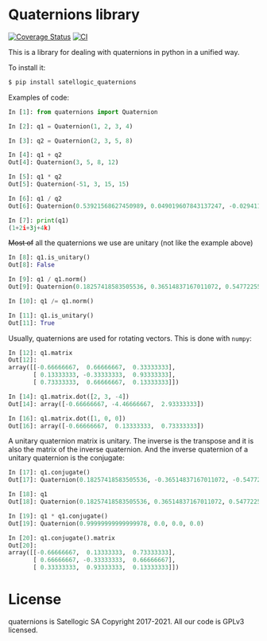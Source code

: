 Quaternions library
===================

[![Coverage Status](https://coveralls.io/repos/github/satellogic/quaternions/badge.svg)](https://coveralls.io/github/satellogic/quaternions)
[![CI](https://github.com/satellogic/quaternions/actions/workflows/cicd.yml/badge.svg)](https://github.com/satellogic/quaternions/actions/workflows/cicd.yml)

This is a library for dealing with quaternions in python in a unified way.

To install it:

```bash
$ pip install satellogic_quaternions
```

Examples of code:

```python
In [1]: from quaternions import Quaternion

In [2]: q1 = Quaternion(1, 2, 3, 4)

In [3]: q2 = Quaternion(2, 3, 5, 8)

In [4]: q1 + q2
Out[4]: Quaternion(3, 5, 8, 12)

In [5]: q1 * q2
Out[5]: Quaternion(-51, 3, 15, 15)

In [6]: q1 / q2
Out[6]: Quaternion(0.53921568627450989, 0.049019607843137247, -0.029411764705882353, 0.0098039215686274439)

In [7]: print(q1)
(1+2i+3j+4k)
```

~~Most of~~ all the quaternions we use are unitary (not like the example above)

```python
In [8]: q1.is_unitary()
Out[8]: False

In [9]: q1 / q1.norm()
Out[9]: Quaternion(0.18257418583505536, 0.36514837167011072, 0.54772255750516607, 0.73029674334022143)

In [10]: q1 /= q1.norm()

In [11]: q1.is_unitary()
Out[11]: True
```

Usually, quaternions are used for rotating vectors. This is done with `numpy`:
```python
In [12]: q1.matrix
Out[12]:
array([[-0.66666667,  0.66666667,  0.33333333],
       [ 0.13333333, -0.33333333,  0.93333333],
       [ 0.73333333,  0.66666667,  0.13333333]])

In [14]: q1.matrix.dot([2, 3, -4])
Out[14]: array([-0.66666667, -4.46666667,  2.93333333])

In [16]: q1.matrix.dot([1, 0, 0])
Out[16]: array([-0.66666667,  0.13333333,  0.73333333])
```

A unitary quaternion matrix is unitary. The inverse is the transpose and it is also the
matrix of the inverse quaternion. And the inverse quaternion of a unitary quaternion is
the conjugate:

```python
In [17]: q1.conjugate()
Out[17]: Quaternion(0.18257418583505536, -0.36514837167011072, -0.54772255750516607, -0.73029674334022143)

In [18]: q1
Out[18]: Quaternion(0.18257418583505536, 0.36514837167011072, 0.54772255750516607, 0.73029674334022143)

In [19]: q1 * q1.conjugate()
Out[19]: Quaternion(0.99999999999999978, 0.0, 0.0, 0.0)

In [20]: q1.conjugate().matrix
Out[20]:
array([[-0.66666667,  0.13333333,  0.73333333],
       [ 0.66666667, -0.33333333,  0.66666667],
       [ 0.33333333,  0.93333333,  0.13333333]])
```

License
=======

quaternions is Satellogic SA Copyright 2017-2021. All our code is GPLv3 licensed.
